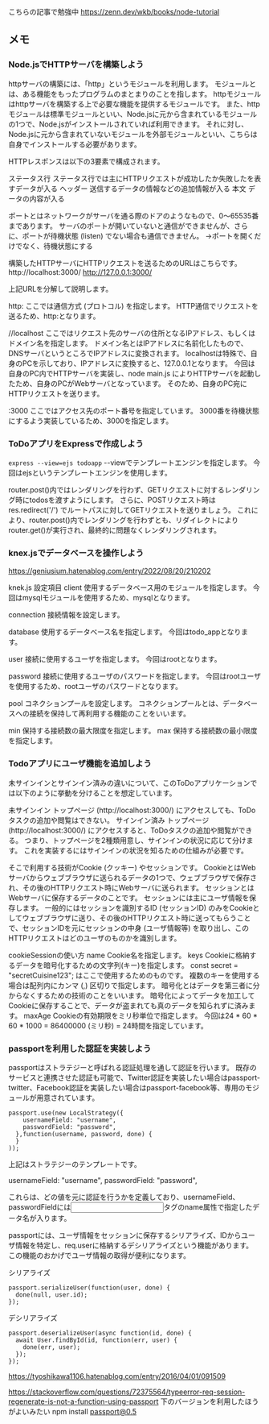 こちらの記事で勉強中
https://zenn.dev/wkb/books/node-tutorial

## メモ
### Node.jsでHTTPサーバを構築しよう

httpサーバの構築には、「http」というモジュールを利用します。
モジュールとは、ある機能をもったプログラムのまとまりのことを指します。
httpモジュールはhttpサーバを構築する上で必要な機能を提供するモジュールです。
また、httpモジュールは標準モジュールといい、Node.jsに元から含まれているモジュールの1つで、Node.jsがインストールされていれば利用できます。
それに対し、Node.jsに元から含まれていないモジュールを外部モジュールといい、こちらは自身でインストールする必要があります。

HTTPレスポンスは以下の3要素で構成されます。

ステータス行
ステータス行では主にHTTPリクエストが成功したか失敗したを表すデータが入る
ヘッダー
送信するデータの情報などの追加情報が入る
本文
データの内容が入る

ポートとはネットワークがサーバを通る際のドアのようなもので、0〜65535番まであります。
サーバのポートが開いていないと通信ができませんが、さらに、ポートが待機状態 (listen) でない場合も通信できません。
→ポートを開くだけでなく、待機状態にする

構築したHTTPサーバにHTTPリクエストを送るためのURLはこちらです。
http://localhost:3000/
http://127.0.0.1:3000/

上記URLを分解して説明します。

http:
ここでは通信方式 (プロトコル) を指定します。
HTTP通信でリクエストを送るため、http:となります。

//localhost
ここではリクエスト先のサーバの住所となるIPアドレス、もしくはドメイン名を指定します。
ドメイン名とはIPアドレスに名前化したもので、DNSサーバというところでIPアドレスに変換されます。
localhostは特殊で、自身のPCを示しており、IPアドレスに変換すると、127.0.0.1となります。
今回は自身のPC内でHTTPサーバを実装し、node main.js によりHTTPサーバを起動したため、自身のPCがWebサーバとなっています。
そのため、自身のPC宛にHTTPリクエストを送ります。

:3000
ここではアクセス先のポート番号を指定しています。
3000番を待機状態にするよう実装しているため、3000を指定します。

### ToDoアプリをExpressで作成しよう
`express --view=ejs todoapp`
--viewでテンプレートエンジンを指定します。
今回はejsというテンプレートエンジンを使用します。

router.post()内ではレンダリングを行わず、GETリクエストに対するレンダリング時にtodosを渡すようにします。
さらに、POSTリクエスト時は res.redirect('/') でルートパスに対してGETリクエストを送りましょう。
これにより、router.post()内でレンダリングを行わずとも、リダイレクトによりrouter.get()が実行され、最終的に問題なくレンダリングされます。

### knex.jsでデータベースを操作しよう
https://geniusium.hatenablog.com/entry/2022/08/20/210202

knek.js 設定項目
client
使用するデータベース用のモジュールを指定します。
今回はmysqlモジュールを使用するため、mysqlとなります。

connection
接続情報を設定します。

database
使用するデータベース名を指定します。
今回はtodo_appとなります。

user
接続に使用するユーザを指定します。
今回はrootとなります。

password
接続に使用するユーザのパスワードを指定します。
今回はrootユーザを使用するため、rootユーザのパスワードとなります。

pool
コネクションプールを設定します。
コネクションプールとは、データベースへの接続を保持して再利用する機能のことをいいます。

min
保持する接続数の最大限度を指定します。
max
保持する接続数の最小限度を指定します。

### Todoアプリにユーザ機能を追加しよう
未サインインとサインイン済みの違いについて、このToDoアプリケーションでは以下のように挙動を分けることを想定しています。

未サインイン
トップページ (http://localhost:3000/) にアクセスしても、ToDoタスクの追加や閲覧はできない。
サインイン済み
トップページ (http://localhost:3000/) にアクセスすると、ToDoタスクの追加や閲覧ができる。
つまり、トップページを2種類用意し、サインインの状況に応じて分けます。
これを実装するにはサインインの状況を知るための仕組みが必要です。

そこで利用する技術がCookie (クッキー) やセッションです。
CookieとはWebサーバからウェブブラウザに送られるデータの1つで、ウェブブラウザで保存され、その後のHTTPリクエスト時にWebサーバに送られます。
セッションとはWebサーバに保存するデータのことです。
セッションには主にユーザ情報を保存します。
一般的にはセッションを識別するID (セッションID) のみをCookieとしてウェブブラウザに送り、その後のHTTPリクエスト時に送ってもらうことで、セッションIDを元にセッションの中身 (ユーザ情報等) を取り出し、このHTTPリクエストはどのユーザのものかを識別します。

cookieSessionの使い方
name
Cookie名を指定します。
keys
Cookieに格納するデータを暗号化するための文字列(キー)を指定します。
const secret = "secretCuisine123"; はここで使用するためのものです。
複数のキーを使用する場合は配列内にカンマ (,) 区切りで指定します。
暗号化とはデータを第三者に分からなくするための技術のことをいいます。
暗号化によってデータを加工してCookieに保存することで、データが盗まれても真のデータを知られずに済みます。
maxAge
Cookieの有効期限をミリ秒単位で指定します。
今回は24 * 60 * 60 * 1000 = 86400000 (ミリ秒) = 24時間を指定しています。

### passportを利用した認証を実装しよう
passportはストラテジーと呼ばれる認証処理を通して認証を行います。
既存のサービスと連携させた認証も可能で、Twitter認証を実装したい場合はpassport-twitter、Facebook認証を実装したい場合はpassport-facebook等、専用のモジュールが用意されています。
```
passport.use(new LocalStrategy({
    usernameField: "username",
    passwordField: "password",
  },function(username, password, done) {
  }
));
```
上記はストラテジーのテンプレートです。

usernameField: "username",
passwordField: "password",

これらは、どの値を元に認証を行うかを定義しており、usernameField、passwordFieldには<input>タグのname属性で指定したデータ名が入ります。

passportには、ユーザ情報をセッションに保存するシリアライズ、IDからユーザ情報を特定し、req.userに格納するデシリアライズという機能があります。
この機能のおかげでユーザ情報の取得が便利になります。

シリアライズ
```
passport.serializeUser(function(user, done) {
  done(null, user.id);
});
```

デシリアライズ
```
passport.deserializeUser(async function(id, done) {
  await User.findById(id, function(err, user) {
    done(err, user);
  });
});
```

https://tyoshikawa1106.hatenablog.com/entry/2016/04/01/091509

https://stackoverflow.com/questions/72375564/typeerror-req-session-regenerate-is-not-a-function-using-passport
下のバージョンを利用したほうがよいみたい
npm install passport@0.5

